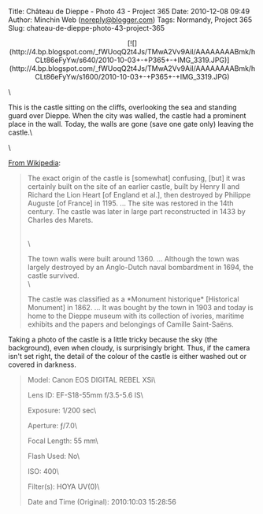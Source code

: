 Title: Château de Dieppe - Photo 43 - Project 365
Date: 2010-12-08 09:49
Author: Minchin Web (noreply@blogger.com)
Tags: Normandy, Project 365
Slug: chateau-de-dieppe-photo-43-project-365

<div class="separator" style="clear: both; text-align: center;">

</p>
<p>
[![](http://4.bp.blogspot.com/_fWUoqQ2t4Js/TMwA2Vv9AiI/AAAAAAAABmk/hCLt86eFyYw/s640/2010-10-03+-+P365+-+IMG_3319.JPG)](http://4.bp.blogspot.com/_fWUoqQ2t4Js/TMwA2Vv9AiI/AAAAAAAABmk/hCLt86eFyYw/s1600/2010-10-03+-+P365+-+IMG_3319.JPG)

</div>

</p>
\

This is the castle sitting on the cliffs, overlooking the sea and
standing guard over Dieppe. When the city was walled, the castle had a
prominent place in the wall. Today, the walls are gone (save one gate
only) leaving the castle.\

\

[From Wikipedia](http://fr.wikipedia.org/wiki/Ch%C3%A2teau_de_Dieppe):

> </p>
> The exact origin of the castle is [somewhat] confusing, [but] it was
> certainly built on the site of an earlier castle, built by Henry II
> and Richard the Lion Heart [of England et al.], then destroyed by
> Philippe Auguste [of France] in 1195. ... The site was restored in the
> 14th century. The castle was later in large part reconstructed in 1433
> by Charles des Marets.
>
> \
> \
>
> The town walls were built around 1360. ... Although the town was
> largely destroyed by an Anglo-Dutch naval bombardment in 1694, the
> castle survived.\
> \
>
> <p>
> The castle was classified as a *Monument historique* [Historical
> Monument] in 1862. ... It was bought by the town in 1903 and today is
> home to the Dieppe museum with its collection of ivories, maritime
> exhibits and the papers and belongings of Camille Saint-Saëns.

</p>
Taking a photo of the castle is a little tricky because the sky (the
background), even when cloudy, is surprisingly bright. Thus, if the
camera isn't set right, the detail of the colour of the castle is either
washed out or covered in darkness.

> </p>
> <span style="color: #666666;">Model: </span>Canon EOS DIGITAL REBEL
> XSi\
>
> <span style="color: #666666;">Lens ID: </span>EF-S18-55mm f/3.5-5.6
> IS\
>
> <span style="color: #666666;">Exposure: </span>1/200 sec\
>
> <span style="color: #666666;">Aperture: </span>ƒ/7.0\
>
> <span style="color: #666666;">Focal Length: </span>55 mm\
>
> <span style="color: #666666;">Flash Used: </span>No\
>
> <span style="color: #666666;">ISO: </span>400\
>
> <span style="color: #666666;">Filter(s): </span>HOYA UV(0)\
>
> <span style="color: #666666;">Date and Time
> (Original): </span>2010:10:03 15:28:56
>
> <p>

</p>

